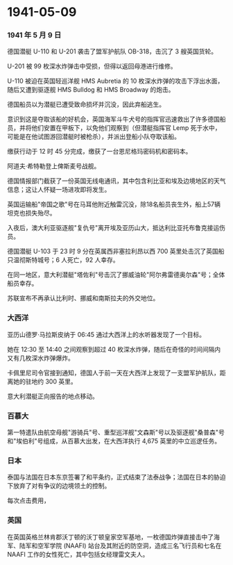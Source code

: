 # 1941-05-09

### 1941 年 5 月 9 日

德国潜艇 U-110 和 U-201 袭击了盟军护航队 OB-318，击沉了 3 艘英国货轮。

U-201 被 99 枚深水炸弹击中受损，但得以返回母港进行维修。

U-110 被迫在英国轻巡洋舰 HMS Aubretia 的 10
枚深水炸弹的攻击下浮出水面，随后又遭到驱逐舰 HMS Bulldog 和 HMS Broadway
的炮击。

德国船员以为潜艇已遭受致命损坏并沉没，因此弃船逃生。

意识到这是夺取该船的好机会，英国海军斗牛犬号的指挥官迅速救出了许多德国船员，并将他们安置在甲板下，以免他们观察到（但潜艇指挥官
Lemp
死于水中，可能是在他试图游回潜艇时被枪杀），并派出登船小队夺取该船。

缴获行动于 12 时 45 分完成，缴获了一台恩尼格玛密码机和密码本。

阿道夫·希特勒登上俾斯麦号战舰。

德国情报部门截获了一份英国无线电通讯，其中包含利比亚和埃及边境地区的天气信息；这让人怀疑一场进攻即将发生。

英国运输船"帝国之歌"号在马耳他附近触雷沉没，除18名船员丧生外，船上57辆坦克也损失殆尽。

入夜后，澳大利亚驱逐舰"复仇号"离开埃及亚历山大，抵达利比亚托布鲁克接运伤员。

德国潜艇 U-103 于 23 时 9 分在英属西非塞拉利昂以西 700
英里处击沉了英国船只温彻斯特城号；6 人死亡，92 人幸存。

在同一地区，意大利潜艇"塔佐利"号击沉了挪威油轮"阿尔弗雷德奥尔森"号；全体船员幸存。

苏联宣布不再承认比利时、挪威和南斯拉夫的外交地位。

### 大西洋

亚历山德罗·马拉斯皮纳于 06:45 通过大西洋上的水听器发现了一个目标。

她在 12:30 至 14:40 之间观察到超过 40
枚深水炸弹，随后在奇怪的时间间隔内又有几枚深水炸弹爆炸。

卡佩里尼司令官接到通知，德国人于前一天在大西洋上发现了一支盟军护航队，距离她的驻地约
300 英里。

意大利潜艇正向报告的地点移动。

### 百慕大

第一特遣队由航空母舰"游骑兵"号、重型巡洋舰"文森斯"号以及驱逐舰"桑普森"号和"埃伯利"号组成，从百慕大出发，在大西洋执行
4,675 英里的中立巡逻任务。

### 日本

泰国与法国在日本东京签署了和平条约，正式结束了法泰战争；法国在日本的胁迫下放弃了对有争议的边境领土的控制。

每次点击费用，

### 英国

在英国英格兰林肯郡沃丁顿的沃丁顿皇家空军基地，一枚德国炸弹直接击中了海军、陆军和空军学院
(NAAFI) 站台及其附近的防空洞，造成三名飞行员和七名在 NAAFI
工作的女性死亡，其中包括女经理雷文夫人。